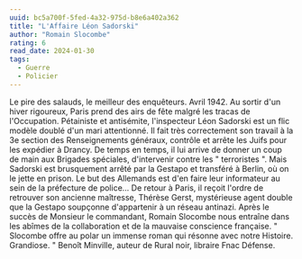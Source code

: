 ```yaml
---
uuid: bc5a700f-5fed-4a32-975d-b8e6a402a362
title: "L'Affaire Léon Sadorski"
author: "Romain Slocombe"
rating: 6
read_date: 2024-01-30
tags:
  - Guerre
  - Policier
---
```


Le pire des salauds, le meilleur des enquêteurs. Avril 1942. Au sortir d'un hiver rigoureux, Paris prend des airs de fête malgré les tracas de l'Occupation. Pétainiste et antisémite, l'inspecteur Léon Sadorski est un flic modèle doublé d'un mari attentionné. Il fait très correctement son travail à la 3e section des Renseignements généraux, contrôle et arrête les Juifs pour les expédier à Drancy. De temps en temps, il lui arrive de donner un coup de main aux Brigades spéciales, d'intervenir contre les " terroristes ". Mais Sadorski est brusquement arrêté par la Gestapo et transféré à Berlin, où on le jette en prison. Le but des Allemands est d'en faire leur informateur au sein de la préfecture de police... De retour à Paris, il reçoit l'ordre de retrouver son ancienne maîtresse, Thérèse Gerst, mystérieuse agent double que la Gestapo soupçonne d'appartenir à un réseau antinazi. Après le succès de Monsieur le commandant, Romain Slocombe nous entraîne dans les abîmes de la collaboration et de la mauvaise conscience française. " Slocombe offre au polar un immense roman qui résonne avec notre Histoire. Grandiose. " Benoît Minville, auteur de Rural noir, libraire Fnac Défense.